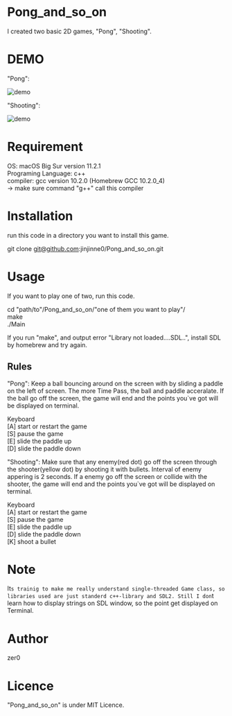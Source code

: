 # Pong_and_so_on
I created two basic 2D games, "Pong", "Shooting".

# DEMO
"Pong":<p>
![demo](https://raw.github.com/wiki/jinjinne0/Pong_and_so_on/images.gif/Pong_sample.gif)

"Shooting":<p>
![demo](https://raw.github.com/wiki/jinjinne0/Pong_and_so_on/images.gif/Shooting_sample.gif)

# Requirement
OS: macOS Big Sur version 11.2.1<br>
Programing Language: c++<br>
compiler: gcc version 10.2.0 (Homebrew GCC 10.2.0_4)<br>
→ make sure command "g++" call this compiler

# Installation
run this code in a directory you want to install this game.

git clone git@github.com:jinjinne0/Pong_and_so_on.git

# Usage
If you want to play one of two, run this code.

cd "path/to"/Pong_and_so_on/"one of them you want to play"/<br>
make<br>
./Main

If you run "make", and output error "Library not loaded....SDL..", install SDL by homebrew and try again.

## Rules
"Pong": Keep a ball bouncing around on the screen with by sliding a paddle on the left of screen. The more Time Pass, the ball and paddle acceralate. If the ball go off the screen, the game will end and the points you`ve got will be displayed on terminal.

Keyboard<br>
[A] start or restart the game<br> 
[S] pause the game<br>
[E] slide the paddle up<br>
[D] slide the paddle down<br> 

"Shooting": Make sure that any enemy(red dot) go off the screen through the shooter(yellow dot) by shooting it with bullets. Interval of enemy appering is 2 seconds. If a enemy go off the screen or collide with the shooter, the game will end and the points you`ve got will be displayed on terminal.

Keyboard<br>
[A] start or restart the game<br> 
[S] pause the game<br>
[E] slide the paddle up<br>
[D] slide the paddle down<br>
[K] shoot a bullet<br>

# Note
It`s trainig to make me really understand single-threaded Game class,
so libraries used are just standerd c++-library and SDL2.
Still I don`t learn how to display strings on SDL window, so the point get displayed on Terminal.

# Author
zer0

# Licence
"Pong_and_so_on" is under MIT Licence.